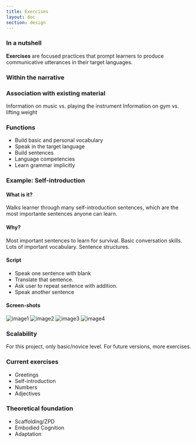 ```yaml
---
title: Exercises
layout: doc
section: design
---
```


### In a nutshell

**Exercises** are focused practices that prompt learners to produce communicative utterances in their target languages.

### Within the narrative



### Association with existing material

Information on music vs. playing the instrument
Information on gym vs. lifting weight

### Functions

* Build basic and personal vocabulary
* Speak in the target language
* Build sentences
* Language competencies
* Learn grammar implicitly

### Example: **Self-introduction**

#### What is it?

Walks learner through many self-introduction sentences, which are the most importante sentences anyone can learn.

#### Why?

Most important sentences to learn for survival.
Basic conversation skills.
Lots of important vocabulary.
Sentence structures.

#### Script

* Speak one sentence with blank
* Translate that sentence.
* Ask user to repeat sentence with addition.
* Speak another sentence

#### Screen-shots

![image1](dasd.jpg)
![image2](dasd.jpg)
![image3](dasd.jpg)
![image4](dasd.jpg)

### Scalability

For this project, only basic/novice level.
For future versions, more exercises.

### Current exercises

* Greetings
* Self-introduction
* Numbers
* Adjectives

### Theoretical foundation

* Scaffolding/ZPD
* Embodied Cognition
* Adaptation